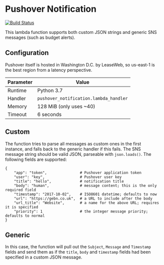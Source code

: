 # Pushover Notification

[![Build Status](https://travis-ci.org/gebn/pushover-notification.svg?branch=master)](https://travis-ci.org/gebn/pushover-notification)

This lambda function supports both custom JSON strings and generic SNS messages (such as budget alerts).

## Configuration

Pushover itself is hosted in Washington D.C. by LeaseWeb, so us-east-1 is the best region from a latency perspective.

| Parameter | Value                                  |
|-----------|----------------------------------------|
| Runtime   | Python 3.7                             |
| Handler   | `pushover_notification.lambda_handler` |
| Memory    | 128 MiB (only uses ~40)                |
| Timeout   | 6 seconds                              |

## Custom

The function tries to parse all messages as custom ones in the first instance, and falls back to the generic handler if this fails. The SNS message string should be valid JSON, parseable with `json.loads()`. The following fields are supported:

    {
        "app": "token",               # Pushover application token
        "user": "key",                # Pushover user key
        "title": "hello",             # notification title
        "body": "human",              # message content; this is the only required field
        "timestamp": "2017-10-02",    # ISO8601 datetime; defaults to now
        "url": "https://gebn.co.uk",  # a URL to include after the body
        "url_title": "Website",       # a name for the above URL; requires it is specified
        "priority": 1                 # the integer message priority; defaults to normal
    }

## Generic

In this case, the function will pull out the `Subject`, `Message` and `Timestamp` fields and send them as if the `title`, `body` and `timestamp` fields had been specified in a custom JSON message.
